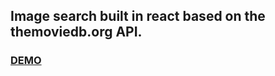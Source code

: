 ## Image search built in react based on the themoviedb.org API.
### [DEMO](https://gash94.github.io/goit-react-hw-05-movies/)
